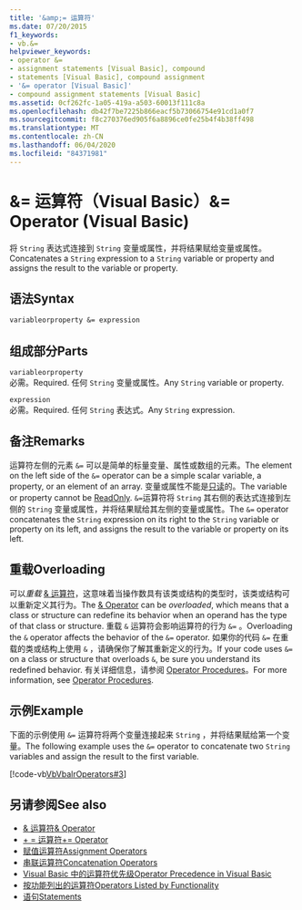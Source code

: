 ```yaml
---
title: '&amp;= 运算符'
ms.date: 07/20/2015
f1_keywords:
- vb.&=
helpviewer_keywords:
- operator &=
- assignment statements [Visual Basic], compound
- statements [Visual Basic], compound assignment
- '&= operator [Visual Basic]'
- compound assignment statements [Visual Basic]
ms.assetid: 0cf262fc-1a05-419a-a503-60013f111c8a
ms.openlocfilehash: db42f7be7225b866eacf5b73066754e91cd1a0f7
ms.sourcegitcommit: f8c270376ed905f6a8896ce0fe25b4f4b38ff498
ms.translationtype: MT
ms.contentlocale: zh-CN
ms.lasthandoff: 06/04/2020
ms.locfileid: "84371981"
---
```

# <a name="amp-operator-visual-basic"></a><span data-ttu-id="80279-102">&amp;= 运算符（Visual Basic）</span><span class="sxs-lookup"><span data-stu-id="80279-102">&amp;= Operator (Visual Basic)</span></span>
<span data-ttu-id="80279-103">将 `String` 表达式连接到 `String` 变量或属性，并将结果赋给变量或属性。</span><span class="sxs-lookup"><span data-stu-id="80279-103">Concatenates a `String` expression to a `String` variable or property and assigns the result to the variable or property.</span></span>  
  
## <a name="syntax"></a><span data-ttu-id="80279-104">语法</span><span class="sxs-lookup"><span data-stu-id="80279-104">Syntax</span></span>  
  
```vb  
variableorproperty &= expression  
```  
  
## <a name="parts"></a><span data-ttu-id="80279-105">组成部分</span><span class="sxs-lookup"><span data-stu-id="80279-105">Parts</span></span>  
 `variableorproperty`  
 <span data-ttu-id="80279-106">必需。</span><span class="sxs-lookup"><span data-stu-id="80279-106">Required.</span></span> <span data-ttu-id="80279-107">任何 `String` 变量或属性。</span><span class="sxs-lookup"><span data-stu-id="80279-107">Any `String` variable or property.</span></span>  
  
 `expression`  
 <span data-ttu-id="80279-108">必需。</span><span class="sxs-lookup"><span data-stu-id="80279-108">Required.</span></span> <span data-ttu-id="80279-109">任何 `String` 表达式。</span><span class="sxs-lookup"><span data-stu-id="80279-109">Any `String` expression.</span></span>  
  
## <a name="remarks"></a><span data-ttu-id="80279-110">备注</span><span class="sxs-lookup"><span data-stu-id="80279-110">Remarks</span></span>  
 <span data-ttu-id="80279-111">运算符左侧的元素 `&=` 可以是简单的标量变量、属性或数组的元素。</span><span class="sxs-lookup"><span data-stu-id="80279-111">The element on the left side of the `&=` operator can be a simple scalar variable, a property, or an element of an array.</span></span> <span data-ttu-id="80279-112">变量或属性不能是[只读](../modifiers/readonly.md)的。</span><span class="sxs-lookup"><span data-stu-id="80279-112">The variable or property cannot be [ReadOnly](../modifiers/readonly.md).</span></span> <span data-ttu-id="80279-113">`&=`运算符将 `String` 其右侧的表达式连接到左侧的 `String` 变量或属性，并将结果赋给其左侧的变量或属性。</span><span class="sxs-lookup"><span data-stu-id="80279-113">The `&=` operator concatenates the `String` expression on its right to the `String` variable or property on its left, and assigns the result to the variable or property on its left.</span></span>  
  
## <a name="overloading"></a><span data-ttu-id="80279-114">重载</span><span class="sxs-lookup"><span data-stu-id="80279-114">Overloading</span></span>  
 <span data-ttu-id="80279-115">可以*重载* [& 运算符](concatenation-operator.md)，这意味着当操作数具有该类或结构的类型时，该类或结构可以重新定义其行为。</span><span class="sxs-lookup"><span data-stu-id="80279-115">The [& Operator](concatenation-operator.md) can be *overloaded*, which means that a class or structure can redefine its behavior when an operand has the type of that class or structure.</span></span> <span data-ttu-id="80279-116">重载 `&` 运算符会影响运算符的行为 `&=` 。</span><span class="sxs-lookup"><span data-stu-id="80279-116">Overloading the `&` operator affects the behavior of the `&=` operator.</span></span> <span data-ttu-id="80279-117">如果你的代码 `&=` 在重载的类或结构上使用 `&` ，请确保你了解其重新定义的行为。</span><span class="sxs-lookup"><span data-stu-id="80279-117">If your code uses `&=` on a class or structure that overloads `&`, be sure you understand its redefined behavior.</span></span> <span data-ttu-id="80279-118">有关详细信息，请参阅 [Operator Procedures](../../programming-guide/language-features/procedures/operator-procedures.md)。</span><span class="sxs-lookup"><span data-stu-id="80279-118">For more information, see [Operator Procedures](../../programming-guide/language-features/procedures/operator-procedures.md).</span></span>  
  
## <a name="example"></a><span data-ttu-id="80279-119">示例</span><span class="sxs-lookup"><span data-stu-id="80279-119">Example</span></span>  
 <span data-ttu-id="80279-120">下面的示例使用 `&=` 运算符将两个变量连接起来 `String` ，并将结果赋给第一个变量。</span><span class="sxs-lookup"><span data-stu-id="80279-120">The following example uses the `&=` operator to concatenate two `String` variables and assign the result to the first variable.</span></span>  
  
 [!code-vb[VbVbalrOperators#3](~/samples/snippets/visualbasic/VS_Snippets_VBCSharp/VbVbalrOperators/VB/Class1.vb#3)]  
  
## <a name="see-also"></a><span data-ttu-id="80279-121">另请参阅</span><span class="sxs-lookup"><span data-stu-id="80279-121">See also</span></span>

- [<span data-ttu-id="80279-122">& 运算符</span><span class="sxs-lookup"><span data-stu-id="80279-122">& Operator</span></span>](concatenation-operator.md)
- [<span data-ttu-id="80279-123">+ = 运算符</span><span class="sxs-lookup"><span data-stu-id="80279-123">+= Operator</span></span>](addition-assignment-operator.md)
- [<span data-ttu-id="80279-124">赋值运算符</span><span class="sxs-lookup"><span data-stu-id="80279-124">Assignment Operators</span></span>](assignment-operators.md)
- [<span data-ttu-id="80279-125">串联运算符</span><span class="sxs-lookup"><span data-stu-id="80279-125">Concatenation Operators</span></span>](concatenation-operators.md)
- [<span data-ttu-id="80279-126">Visual Basic 中的运算符优先级</span><span class="sxs-lookup"><span data-stu-id="80279-126">Operator Precedence in Visual Basic</span></span>](operator-precedence.md)
- [<span data-ttu-id="80279-127">按功能列出的运算符</span><span class="sxs-lookup"><span data-stu-id="80279-127">Operators Listed by Functionality</span></span>](operators-listed-by-functionality.md)
- [<span data-ttu-id="80279-128">语句</span><span class="sxs-lookup"><span data-stu-id="80279-128">Statements</span></span>](../../programming-guide/language-features/statements.md)
